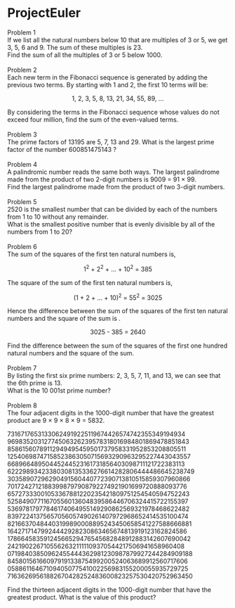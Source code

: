 # ProjectEuler

Problem 1<br />
If we list all the natural numbers below 10 that are multiples of 3 or 5, we get 3, 5, 6 and 9. The sum of these multiples is 23.
<br />
Find the sum of all the multiples of 3 or 5 below 1000. <br /><br />
Problem 2<br />
Each new term in the Fibonacci sequence is generated by adding the previous two terms. By starting with 1 and 2, the first 10 terms will be:
<p align="center">
1, 2, 3, 5, 8, 13, 21, 34, 55, 89, ...
</p>
By considering the terms in the Fibonacci sequence whose values do not exceed four million, find the sum of the even-valued terms. <br /><br />
Problem 3<br />
The prime factors of 13195 are 5, 7, 13 and 29.
What is the largest prime factor of the number 600851475143 ? <br /><br />
Problem 4<br />
A palindromic number reads the same both ways. The largest palindrome made from the product of two 2-digit numbers is 9009 = 91 × 99.
<br />
Find the largest palindrome made from the product of two 3-digit numbers. <br /><br />
Problem 5<br />
2520 is the smallest number that can be divided by each of the numbers from 1 to 10 without any remainder.
<br />
What is the smallest positive number that is evenly divisible by all of the numbers from 1 to 20? <br /><br />
Problem 6<br />
The sum of the squares of the first ten natural numbers is,<br />
<p align="center">
1<sup>2</sup> + 2<sup>2</sup> + ... + 10<sup>2</sup> = 385
</p>
The square of the sum of the first ten natural numbers is,
<p align="center">
(1 + 2 + ... + 10)<sup>2</sup> = 55<sup>2</sup> = 3025
</p>
Hence the difference between the sum of the squares of the first ten natural numbers and the square of the sum is .
<p align="center">
3025 - 385 = 2640
</p>
Find the difference between the sum of the squares of the first one hundred natural numbers and the square of the sum. <br /><br />
Problem 7<br />
By listing the first six prime numbers: 2, 3, 5, 7, 11, and 13, we can see that the 6th prime is 13.
<br />
What is the 10 001st prime number? <br /><br />
Problem 8<br/>
The four adjacent digits in the 1000-digit number that have the greatest product are 9 × 9 × 8 × 9 = 5832.

73167176531330624919225119674426574742355349194934
96983520312774506326239578318016984801869478851843
85861560789112949495459501737958331952853208805511
12540698747158523863050715693290963295227443043557
66896648950445244523161731856403098711121722383113
62229893423380308135336276614282806444486645238749
30358907296290491560440772390713810515859307960866
70172427121883998797908792274921901699720888093776
65727333001053367881220235421809751254540594752243
52584907711670556013604839586446706324415722155397
53697817977846174064955149290862569321978468622482
83972241375657056057490261407972968652414535100474
82166370484403199890008895243450658541227588666881
16427171479924442928230863465674813919123162824586
17866458359124566529476545682848912883142607690042
24219022671055626321111109370544217506941658960408
07198403850962455444362981230987879927244284909188
84580156166097919133875499200524063689912560717606
05886116467109405077541002256983155200055935729725
71636269561882670428252483600823257530420752963450

Find the thirteen adjacent digits in the 1000-digit number that have the greatest product. What is the value of this product?
